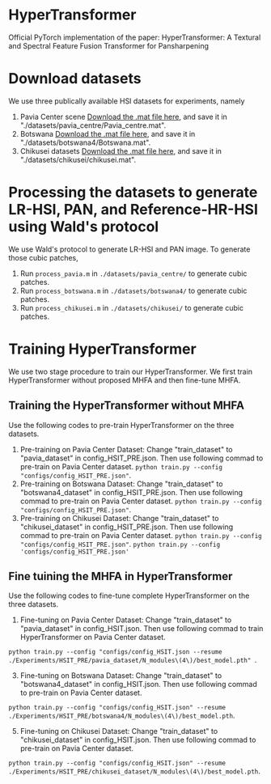 # HyperTransformer
Official PyTorch implementation of the paper: HyperTransformer: A Textural and Spectral Feature Fusion Transformer for Pansharpening

# Download datasets

We use three publically available HSI datasets for experiments, namely

1) Pavia Center scene [Download the .mat file here](http://www.ehu.eus/ccwintco/index.php/Hyperspectral_Remote_Sensing_Scenes), and save it in "./datasets/pavia_centre/Pavia_centre.mat".
2) Botswana [Download the .mat file here](http://www.ehu.eus/ccwintco/index.php/Hyperspectral_Remote_Sensing_Scenes), and save it in "./datasets/botswana4/Botswana.mat".
3) Chikusei datasets [Download the .mat file here](https://naotoyokoya.com/Download.html), and save it in "./datasets/chikusei/chikusei.mat".


 # Processing the datasets to generate LR-HSI, PAN, and Reference-HR-HSI using Wald's protocol
 We use Wald's protocol to generate LR-HSI and PAN image. To generate those cubic patches,
  1) Run `process_pavia.m` in `./datasets/pavia_centre/` to generate cubic patches. 
  2) Run `process_botswana.m` in `./datasets/botswana4/` to generate cubic patches.
  3) Run `process_chikusei.m` in `./datasets/chikusei/` to generate cubic patches.
 
# Training HyperTransformer 
We use two stage procedure to train our HyperTransformer. We first train HyperTransformer without proposed MHFA and then fine-tune MHFA.

## Training the HyperTransformer without MHFA
Use the following codes to pre-train HyperTransformer on the three datasets.
 1) Pre-training on Pavia Center Dataset: Change "train_dataset" to "pavia_dataset" in config_HSIT_PRE.json. Then use following commad to pre-train on Pavia Center dataset. `python train.py --config "configs/config_HSIT_PRE.json"`.
 2) Pre-training on Botswana Dataset: Change "train_dataset" to "botswana4_dataset" in config_HSIT_PRE.json. Then use following commad to pre-train on Pavia Center dataset. `python train.py --config "configs/config_HSIT_PRE.json"`.
 3) Pre-training on Chikusei Dataset: Change "train_dataset" to "chikusei_dataset" in config_HSIT_PRE.json. Then use following commad to pre-train on Pavia Center dataset. `python train.py --config "configs/config_HSIT_PRE.json"`.
`python train.py --config 'configs/config_HSIT_PRE.json'`

## Fine tuining the MHFA in HyperTransformer
Use the following codes to fine-tune complete HyperTransformer on the three datasets.
 1) Fine-tuning on Pavia Center Dataset: Change "train_dataset" to "pavia_dataset" in config_HSIT.json. Then use following commad to train HyperTransformer on Pavia Center dataset. 
   
`python train.py --config "configs/config_HSIT.json --resume ./Experiments/HSIT_PRE/pavia_dataset/N_modules\(4\)/best_model.pth" `.
   
 3) Fine-tuning on Botswana Dataset: Change "train_dataset" to "botswana4_dataset" in config_HSIT.json. Then use following commad to pre-train on Pavia Center dataset. 
   
`python train.py --config "configs/config_HSIT.json" --resume ./Experiments/HSIT_PRE/botswana4/N_modules\(4\)/best_model.pth`.
   
 5) Fine-tuning on Chikusei Dataset: Change "train_dataset" to "chikusei_dataset" in config_HSIT.json. Then use following commad to pre-train on Pavia Center dataset. 
    
`python train.py --config "configs/config_HSIT.json" --resume ./Experiments/HSIT_PRE/chikusei_dataset/N_modules\(4\)/best_model.pth`.



